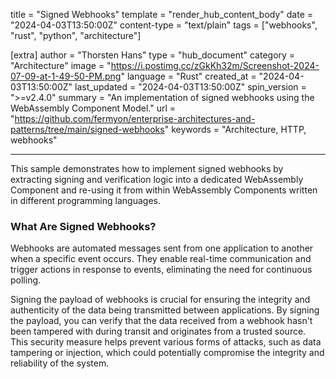 title = "Signed Webhooks"
template = "render_hub_content_body"
date = "2024-04-03T13:50:00Z"
content-type = "text/plain"
tags = ["webhooks", "rust", "python", "architecture"]

[extra]
author = "Thorsten Hans"
type = "hub_document"
category = "Architecture"
image = "https://i.postimg.cc/zGkKh32m/Screenshot-2024-07-09-at-1-49-50-PM.png"
language = "Rust"
created_at = "2024-04-03T13:50:00Z"
last_updated = "2024-04-03T13:50:00Z"
spin_version = ">=v2.4.0"
summary = "An implementation of signed webhooks using the WebAssembly Component Model."
url = "https://github.com/fermyon/enterprise-architectures-and-patterns/tree/main/signed-webhooks"
keywords = "Architecture, HTTP, webhooks"

---

This sample demonstrates how to implement signed webhooks by extracting signing and verification logic into a dedicated WebAssembly Component and re-using it from within WebAssembly Components written in different programming languages.

### What Are Signed Webhooks?

Webhooks are automated messages sent from one application to another when a specific event occurs. They enable real-time communication and trigger actions in response to events, eliminating the need for continuous polling.

Signing the payload of webhooks is crucial for ensuring the integrity and authenticity of the data being transmitted between applications. By signing the payload, you can verify that the data received from a webhook hasn't been tampered with during transit and originates from a trusted source. This security measure helps prevent various forms of attacks, such as data tampering or injection, which could potentially compromise the integrity and reliability of the system. 